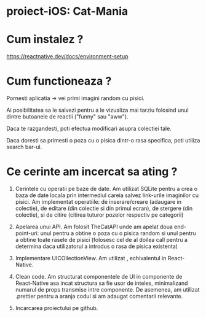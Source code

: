 # proiect-iOS: Cat-Mania

# Cum instalez ?

https://reactnative.dev/docs/environment-setup

# Cum functioneaza ?

Pornesti aplicatia -> vei primi imagini random cu pisici.

Ai posibilitatea sa le salvezi pentru a le vizualiza mai tarziu folosind unul dintre butoanele de reactii ("funny" sau "aww").

Daca te razgandesti, poti efectua modificari asupra colectiei tale.

Daca doresti sa primesti o poza cu o pisica dintr-o rasa specifica, poti utiliza search bar-ul.

# Ce cerinte am incercat sa ating ?

1. Cerintele cu operatii pe baze de date. Am utilizat SQLite pentru a crea o baza de date locala prin intermediul careia salvez link-urile imaginilor cu pisici. Am implementat operatiile: de inserare/creare (adaugare in colectie), de editare (din colectie si din primul ecran), de stergere (din colectie), si de citire (citirea tuturor pozelor respectiv pe categorii)

2. Apelarea unui API. Am folosit TheCatAPI unde am apelat doua end-point-uri: unul pentru a obtine o poza cu o pisica random si unul pentru a obtine toate rasele de pisici (folosesc cel de al doilea call pentru a determina daca utilizatorul a introdus o rasa de pisica existenta)

3. Implementare UICOllectionView. Am utilizat <FlatList />, echivalentul in React-Native.

4. Clean code. Am structurat componentele de UI in componente de React-Native asa incat structura sa fie usor de inteles, minimalizand numarul de props transmise intre componente. De asemenea, am utilizat .prettier pentru a aranja codul si am adaugat comentarii relevante.

5. Incarcarea proiectului pe github.
